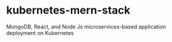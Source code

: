 # kubernetes-mern-stack
MongoDB, React, and Node Js microservices-based application deployment on Kubernetes
